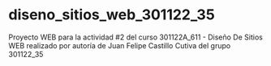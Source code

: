 # diseno_sitios_web_301122_35
Proyecto WEB para la actividad #2 del curso 301122A_611 - Diseño De Sitios WEB realizado por autoría de Juan Felipe Castillo Cutiva del grupo 301122_35
